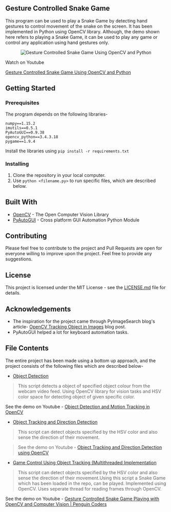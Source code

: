 ## Gesture Controlled Snake Game
This program can be used to play a Snake Game by detecting hand gestures to control movement of the snake on the screen. It has been implemented in Python using OpenCV library. Although, the demo shown here refers to playing a Snake Game, it can be used to play any game or control any application using hand gestures only.
<p align="center">
  <img src="http://img.youtube.com/vi/PE_rgc2K0sg/0.jpg?raw=true" alt="Gesture Controlled Snake Game Using OpenCV and Python"/>
</p>
Watch on Youtube

[Gesture Controlled Snake Game Using OpenCV and Python](http://www.youtube.com/watch?v=PE_rgc2K0sg)

## Getting Started
 ### Prerequisites
 The program depends on the following libraries-
 
    numpy==1.15.2
	imutils==0.5.1
	PyAutoGUI==0.9.38
	opencv_python==3.4.3.18
	pygame==1.9.4

Install the libraries using `pip install -r requirements.txt`

### Installing

 1. Clone the repository in your local computer.
 2. Use `python <filename.py>` to run specific files, which are described below.

## Built With

 - [OpenCV](https://opencv.org/) - The Open Computer Vision Library
 - [PyAutoGUI](https://pypi.org/project/PyAutoGUI/) - Cross platform GUI Automation Python Module

## Contributing
Please feel free to contribute to the project and Pull Requests are open for everyone willing to improve upon the project. Feel free to provide any suggestions.

## License
This project is licensed under the MIT License - see the [LICENSE.md](https://github.com/mohitwildbeast/Gesture-Controlled-Snake-Game/blob/master/LICENSE) file for details.
## Acknowledgements

 - The inspiration for the project came through PyImageSearch blog's article- [OpenCV Tracking Object in Images](https://www.pyimagesearch.com/2015/09/21/opencv-track-object-movement/) blog post.
 - PyAutoGUI helped a lot for keyboard automation tasks.
## File Contents
The entire project has been made using a bottom up approach, and the project consists of the following files which are described below-
 
 - [Object Detection](https://github.com/mohitwildbeast/Gesture-Controlled-Snake-Game/blob/master/object-detection.py)

> This script detects a object of specified object colour from the webcam video feed. Using OpenCV library for vision tasks and HSV color space for detecting object of given specific color.  

See the demo on Youtube - [ Object Detection and Motion Tracking in OpenCV](https://www.youtube.com/watch?v=mtGBuMlusXQ)



 - [Object Tracking and Direction Detection](https://github.com/mohitwildbeast/Gesture-Controlled-Snake-Game/blob/master/object-tracking-direction-detection.py)

> This script can detect objects specified by the HSV color and also sense the
direction of their movement.  

> See the demo on Youtube - [Object Tracking and Direction Detection using OpenCV](https://www.youtube.com/watch?v=zapq9QT9uwc)

 - [Game Control Using Object Tracking (Multithreaded Implementation](https://github.com/mohitwildbeast/Gesture-Controlled-Snake-Game/blob/master/game-control-using-object-tracking-multithreaded.py)
> This script can detect objects specified by the HSV color and also sense the
direction of their movement.Using this script a Snake Game which has been loaded in the repo, can be played. Implemented using OpenCV. Uses seperate thread for reading frames through OpenCV.  

See the demo on Youtube - [Gesture Controlled Snake Game Playing with OpenCV and Computer Vision | Penguin Coders](https://www.youtube.com/watch?v=PE_rgc2K0sg)

